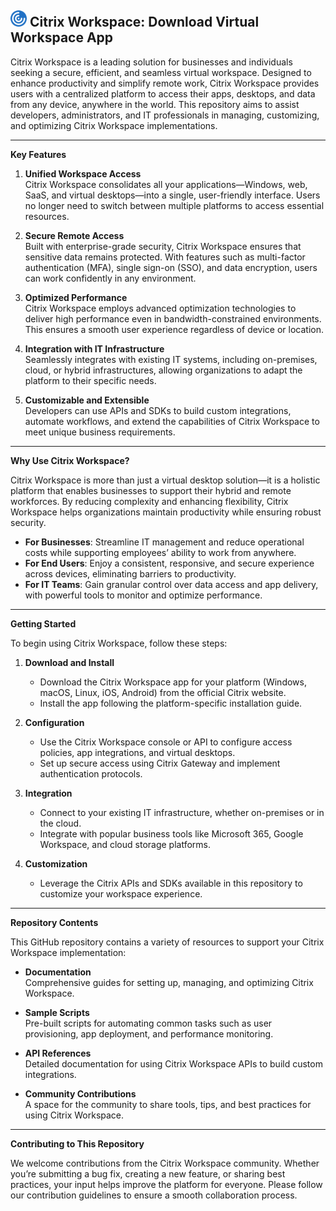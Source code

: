 ## <img width="26px" src="image.png" alt=""></img> Citrix Workspace: Download Virtual Workspace App

 
Citrix Workspace is a leading solution for businesses and individuals seeking a secure, efficient, and seamless virtual workspace. Designed to enhance productivity and simplify remote work, Citrix Workspace provides users with a centralized platform to access their apps, desktops, and data from any device, anywhere in the world. This repository aims to assist developers, administrators, and IT professionals in managing, customizing, and optimizing Citrix Workspace implementations.

---

**Key Features**

1. **Unified Workspace Access**  
    Citrix Workspace consolidates all your applications—Windows, web, SaaS, and virtual desktops—into a single, user-friendly interface. Users no longer need to switch between multiple platforms to access essential resources.
    
2. **Secure Remote Access**  
    Built with enterprise-grade security, Citrix Workspace ensures that sensitive data remains protected. With features such as multi-factor authentication (MFA), single sign-on (SSO), and data encryption, users can work confidently in any environment.
    
3. **Optimized Performance**  
    Citrix Workspace employs advanced optimization technologies to deliver high performance even in bandwidth-constrained environments. This ensures a smooth user experience regardless of device or location.
    
4. **Integration with IT Infrastructure**  
    Seamlessly integrates with existing IT systems, including on-premises, cloud, or hybrid infrastructures, allowing organizations to adapt the platform to their specific needs.
    
5. **Customizable and Extensible**  
    Developers can use APIs and SDKs to build custom integrations, automate workflows, and extend the capabilities of Citrix Workspace to meet unique business requirements.
    

---

**Why Use Citrix Workspace?**

Citrix Workspace is more than just a virtual desktop solution—it is a holistic platform that enables businesses to support their hybrid and remote workforces. By reducing complexity and enhancing flexibility, Citrix Workspace helps organizations maintain productivity while ensuring robust security.

- **For Businesses**: Streamline IT management and reduce operational costs while supporting employees’ ability to work from anywhere.
- **For End Users**: Enjoy a consistent, responsive, and secure experience across devices, eliminating barriers to productivity.
- **For IT Teams**: Gain granular control over data access and app delivery, with powerful tools to monitor and optimize performance.

---

**Getting Started**

To begin using Citrix Workspace, follow these steps:

1. **Download and Install**
    
    - Download the Citrix Workspace app for your platform (Windows, macOS, Linux, iOS, Android) from the official Citrix website.
    - Install the app following the platform-specific installation guide.
2. **Configuration**
    
    - Use the Citrix Workspace console or API to configure access policies, app integrations, and virtual desktops.
    - Set up secure access using Citrix Gateway and implement authentication protocols.
3. **Integration**
    
    - Connect to your existing IT infrastructure, whether on-premises or in the cloud.
    - Integrate with popular business tools like Microsoft 365, Google Workspace, and cloud storage platforms.
4. **Customization**
    
    - Leverage the Citrix APIs and SDKs available in this repository to customize your workspace experience.

---

**Repository Contents**

This GitHub repository contains a variety of resources to support your Citrix Workspace implementation:

- **Documentation**  
    Comprehensive guides for setting up, managing, and optimizing Citrix Workspace.
    
- **Sample Scripts**  
    Pre-built scripts for automating common tasks such as user provisioning, app deployment, and performance monitoring.
    
- **API References**  
    Detailed documentation for using Citrix Workspace APIs to build custom integrations.
    
- **Community Contributions**  
    A space for the community to share tools, tips, and best practices for using Citrix Workspace.
    

---

**Contributing to This Repository**

We welcome contributions from the Citrix Workspace community. Whether you’re submitting a bug fix, creating a new feature, or sharing best practices, your input helps improve the platform for everyone. Please follow our contribution guidelines to ensure a smooth collaboration process.

